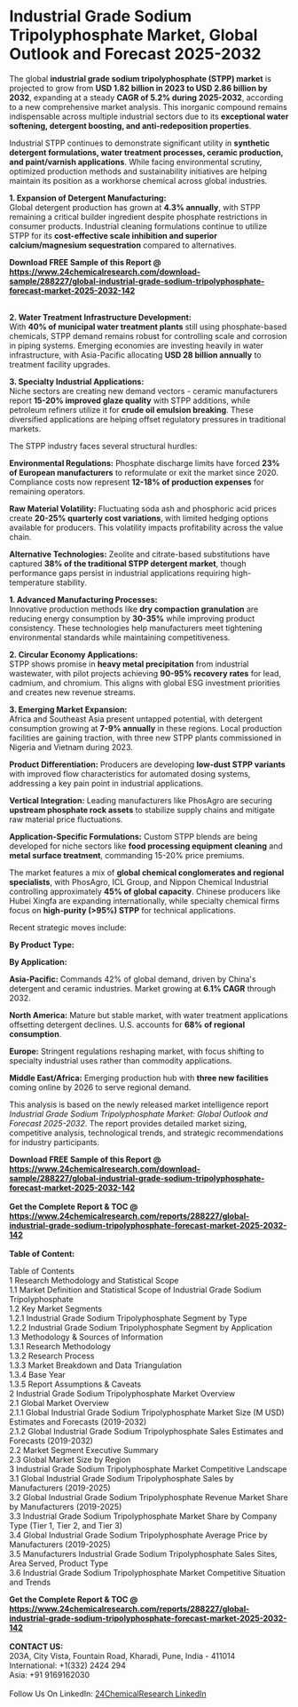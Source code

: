 <h1>Industrial Grade Sodium Tripolyphosphate Market, Global Outlook and Forecast 2025-2032</h1><p>The global <strong>industrial grade sodium tripolyphosphate (STPP) market</strong> is projected to grow from <strong>USD 1.82 billion in 2023 to USD 2.86 billion by 2032</strong>, expanding at a steady <strong>CAGR of 5.2% during 2025-2032</strong>, according to a new comprehensive market analysis. This inorganic compound remains indispensable across multiple industrial sectors due to its <strong>exceptional water softening, detergent boosting, and anti-redeposition properties</strong>.</p><p>Industrial STPP continues to demonstrate significant utility in <strong>synthetic detergent formulations, water treatment processes, ceramic production, and paint/varnish applications</strong>. While facing environmental scrutiny, optimized production methods and sustainability initiatives are helping maintain its position as a workhorse chemical across global industries.</p><p><strong>1. Expansion of Detergent Manufacturing:</strong><br>
Global detergent production has grown at <strong>4.3% annually</strong>, with STPP remaining a critical builder ingredient despite phosphate restrictions in consumer products. Industrial cleaning formulations continue to utilize STPP for its <strong>cost-effective scale inhibition and superior calcium/magnesium sequestration</strong> compared to alternatives.</p><div><b>Download FREE Sample of this Report @ 
            <a href="https://www.24chemicalresearch.com/download-sample/288227/global-industrial-grade-sodium-tripolyphosphate-forecast-market-2025-2032-142">
            https://www.24chemicalresearch.com/download-sample/288227/global-industrial-grade-sodium-tripolyphosphate-forecast-market-2025-2032-142</a></b></div><br><p><strong>2. Water Treatment Infrastructure Development:</strong><br>
With <strong>40% of municipal water treatment plants</strong> still using phosphate-based chemicals, STPP demand remains robust for controlling scale and corrosion in piping systems. Emerging economies are investing heavily in water infrastructure, with Asia-Pacific allocating <strong>USD 28 billion annually</strong> to treatment facility upgrades.</p><p><strong>3. Specialty Industrial Applications:</strong><br>
Niche sectors are creating new demand vectors - ceramic manufacturers report <strong>15-20% improved glaze quality</strong> with STPP additions, while petroleum refiners utilize it for <strong>crude oil emulsion breaking</strong>. These diversified applications are helping offset regulatory pressures in traditional markets.</p><p>The STPP industry faces several structural hurdles:</p><p><strong>Environmental Regulations:</strong> Phosphate discharge limits have forced <strong>23% of European manufacturers</strong> to reformulate or exit the market since 2020. Compliance costs now represent <strong>12-18% of production expenses</strong> for remaining operators.</p><p><strong>Raw Material Volatility:</strong> Fluctuating soda ash and phosphoric acid prices create <strong>20-25% quarterly cost variations</strong>, with limited hedging options available for producers. This volatility impacts profitability across the value chain.</p><p><strong>Alternative Technologies:</strong> Zeolite and citrate-based substitutions have captured <strong>38% of the traditional STPP detergent market</strong>, though performance gaps persist in industrial applications requiring high-temperature stability.</p><p><strong>1. Advanced Manufacturing Processes:</strong><br>
Innovative production methods like <strong>dry compaction granulation</strong> are reducing energy consumption by <strong>30-35%</strong> while improving product consistency. These technologies help manufacturers meet tightening environmental standards while maintaining competitiveness.</p><p><strong>2. Circular Economy Applications:</strong><br>
STPP shows promise in <strong>heavy metal precipitation</strong> from industrial wastewater, with pilot projects achieving <strong>90-95% recovery rates</strong> for lead, cadmium, and chromium. This aligns with global ESG investment priorities and creates new revenue streams.</p><p><strong>3. Emerging Market Expansion:</strong><br>
Africa and Southeast Asia present untapped potential, with detergent consumption growing at <strong>7-9% annually</strong> in these regions. Local production facilities are gaining traction, with three new STPP plants commissioned in Nigeria and Vietnam during 2023.</p><p><strong>Product Differentiation:</strong> Producers are developing <strong>low-dust STPP variants</strong> with improved flow characteristics for automated dosing systems, addressing a key pain point in industrial applications.</p><p><strong>Vertical Integration:</strong> Leading manufacturers like PhosAgro are securing <strong>upstream phosphate rock assets</strong> to stabilize supply chains and mitigate raw material price fluctuations.</p><p><strong>Application-Specific Formulations:</strong> Custom STPP blends are being developed for niche sectors like <strong>food processing equipment cleaning</strong> and <strong>metal surface treatment</strong>, commanding 15-20% price premiums.</p><p>The market features a mix of <strong>global chemical conglomerates and regional specialists</strong>, with PhosAgro, ICL Group, and Nippon Chemical Industrial controlling approximately <strong>45% of global capacity</strong>. Chinese producers like Hubei Xingfa are expanding internationally, while specialty chemical firms focus on <strong>high-purity (&gt;95%) STPP</strong> for technical applications.</p><p>Recent strategic moves include:</p><p><strong>By Product Type:</strong></p><p><strong>By Application:</strong></p><p><strong>Asia-Pacific:</strong> Commands 42% of global demand, driven by China's detergent and ceramic industries. Market growing at <strong>6.1% CAGR</strong> through 2032.</p><p><strong>North America:</strong> Mature but stable market, with water treatment applications offsetting detergent declines. U.S. accounts for <strong>68% of regional consumption</strong>.</p><p><strong>Europe:</strong> Stringent regulations reshaping market, with focus shifting to specialty industrial uses rather than commodity applications.</p><p><strong>Middle East/Africa:</strong> Emerging production hub with <strong>three new facilities</strong> coming online by 2026 to serve regional demand.</p><p>This analysis is based on the newly released market intelligence report <em>Industrial Grade Sodium Tripolyphosphate Market: Global Outlook and Forecast 2025-2032</em>. The report provides detailed market sizing, competitive analysis, technological trends, and strategic recommendations for industry participants.</p><div><b>Download FREE Sample of this Report @ 
            <a href="https://www.24chemicalresearch.com/download-sample/288227/global-industrial-grade-sodium-tripolyphosphate-forecast-market-2025-2032-142">
            https://www.24chemicalresearch.com/download-sample/288227/global-industrial-grade-sodium-tripolyphosphate-forecast-market-2025-2032-142</a></b></div><br><div><b>Get the Complete Report & TOC @ 
            <a href="https://www.24chemicalresearch.com/reports/288227/global-industrial-grade-sodium-tripolyphosphate-forecast-market-2025-2032-142">
            https://www.24chemicalresearch.com/reports/288227/global-industrial-grade-sodium-tripolyphosphate-forecast-market-2025-2032-142</a></b></div><br>
            <b>Table of Content:</b><p>Table of Contents<br />
1 Research Methodology and Statistical Scope<br />
1.1 Market Definition and Statistical Scope of Industrial Grade Sodium Tripolyphosphate<br />
1.2 Key Market Segments<br />
1.2.1 Industrial Grade Sodium Tripolyphosphate Segment by Type<br />
1.2.2 Industrial Grade Sodium Tripolyphosphate Segment by Application<br />
1.3 Methodology & Sources of Information<br />
1.3.1 Research Methodology<br />
1.3.2 Research Process<br />
1.3.3 Market Breakdown and Data Triangulation<br />
1.3.4 Base Year<br />
1.3.5 Report Assumptions & Caveats<br />
2 Industrial Grade Sodium Tripolyphosphate Market Overview<br />
2.1 Global Market Overview<br />
2.1.1 Global Industrial Grade Sodium Tripolyphosphate Market Size (M USD) Estimates and Forecasts (2019-2032)<br />
2.1.2 Global Industrial Grade Sodium Tripolyphosphate Sales Estimates and Forecasts (2019-2032)<br />
2.2 Market Segment Executive Summary<br />
2.3 Global Market Size by Region<br />
3 Industrial Grade Sodium Tripolyphosphate Market Competitive Landscape<br />
3.1 Global Industrial Grade Sodium Tripolyphosphate Sales by Manufacturers (2019-2025)<br />
3.2 Global Industrial Grade Sodium Tripolyphosphate Revenue Market Share by Manufacturers (2019-2025)<br />
3.3 Industrial Grade Sodium Tripolyphosphate Market Share by Company Type (Tier 1, Tier 2, and Tier 3)<br />
3.4 Global Industrial Grade Sodium Tripolyphosphate Average Price by Manufacturers (2019-2025)<br />
3.5 Manufacturers Industrial Grade Sodium Tripolyphosphate Sales Sites, Area Served, Product Type<br />
3.6 Industrial Grade Sodium Tripolyphosphate Market Competitive Situation and Trends<br />
</p><div><b>Get the Complete Report & TOC @ 
            <a href="https://www.24chemicalresearch.com/reports/288227/global-industrial-grade-sodium-tripolyphosphate-forecast-market-2025-2032-142">
            https://www.24chemicalresearch.com/reports/288227/global-industrial-grade-sodium-tripolyphosphate-forecast-market-2025-2032-142</a></b></div><br><b>CONTACT US:</b><br>
            203A, City Vista, Fountain Road, Kharadi, Pune, India - 411014<br>
            International: +1(332) 2424 294<br>
            Asia: +91 9169162030 <br><br>
            Follow Us On LinkedIn: <a href="https://www.linkedin.com/company/24chemicalresearch/">24ChemicalResearch LinkedIn</a>